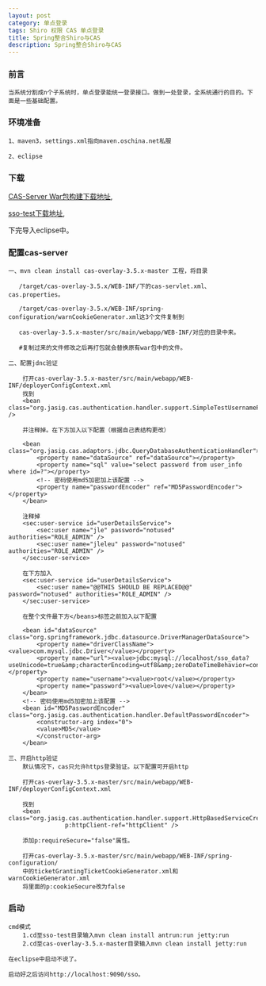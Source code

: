 ```yaml
---
layout: post
category: 单点登录
tags: Shiro 权限 CAS 单点登录
title: Spring整合Shiro与CAS
description: Spring整合Shiro与CAS
---
```


### 前言
    
    当系统分割成n个子系统时，单点登录能统一登录接口。做到一处登录，全系统通行的目的。下面是一些基础配置。
	
### 环境准备
    
	1、maven3，settings.xml指向maven.oschina.net私服
	
	2、eclipse
	
    
	 
### 下载
    
  [CAS-Server War包构建下载地址][Cas-Server_war_Download],<br />

  [sso-test下载地址][spring_cas_shiro_Download],<br />

  下完导入eclipse中。


### 配置cas-server
    
    一、mvn clean install cas-overlay-3.5.x-master 工程，将目录
       
       /target/cas-overlay-3.5.x/WEB-INF/下的cas-servlet.xml、cas.properties。
       
       /target/cas-overlay-3.5.x/WEB-INF/spring-configuration/warnCookieGenerator.xml这3个文件复制到
       
       cas-overlay-3.5.x-master/src/main/webapp/WEB-INF/对应的目录中来。
       
       #复制过来的文件修改之后再打包就会替换原有war包中的文件。
    
    二、配置jdnc验证
        
		打开cas-overlay-3.5.x-master/src/main/webapp/WEB-INF/deployerConfigContext.xml
        找到
		<bean class="org.jasig.cas.authentication.handler.support.SimpleTestUsernamePasswordAuthenticationHandler" />
        
        并注释掉。在下方加入以下配置（根据自己表结构更改）
        
        <bean class="org.jasig.cas.adaptors.jdbc.QueryDatabaseAuthenticationHandler">
			<property name="dataSource" ref="dataSource"></property>
			<property name="sql" value="select password from user_info where id=?"></property>
            <!-- 密码使用md5加密加上该配置 -->
			<property name="passwordEncoder" ref="MD5PasswordEncoder"></property>
		</bean>
        
        注释掉
        <sec:user-service id="userDetailsService">
	        <sec:user name="jle" password="notused" authorities="ROLE_ADMIN" />
	        <sec:user name="jleleu" password="notused" authorities="ROLE_ADMIN" />
	    </sec:user-service>
        
        在下方加入
        <sec:user-service id="userDetailsService">
	        <sec:user name="@@THIS SHOULD BE REPLACED@@" password="notused" authorities="ROLE_ADMIN" />
	    </sec:user-service>

        在整个文件最下方</beans>标签之前加入以下配置
        
        <bean id="dataSource" class="org.springframework.jdbc.datasource.DriverManagerDataSource">
			<property name="driverClassName"><value>com.mysql.jdbc.Driver</value></property>
			<property name="url"><value>jdbc:mysql://localhost/sso_data?useUnicode=true&amp;characterEncoding=utf8&amp;zeroDateTimeBehavior=convertToNull</value></property>
			<property name="username"><value>root</value></property>
			<property name="password"><value>love</value></property>
		</bean>
	    <!-- 密码使用md5加密加上该配置 -->
		<bean id="MD5PasswordEncoder" class="org.jasig.cas.authentication.handler.DefaultPasswordEncoder">
			<constructor-arg index="0">
			<value>MD5</value>
			</constructor-arg>
		</bean>
   
	三、开启http验证
        默认情况下，cas只允许https登录验证。以下配置可开启http
        
        打开cas-overlay-3.5.x-master/src/main/webapp/WEB-INF/deployerConfigContext.xml
		
		找到
		<bean class="org.jasig.cas.authentication.handler.support.HttpBasedServiceCredentialsAuthenticationHandler"
					p:httpClient-ref="httpClient" />
     	
		添加p:requireSecure="false"属性。

		打开cas-overlay-3.5.x-master/src/main/webapp/WEB-INF/spring-configuration/
		中的ticketGrantingTicketCookieGenerator.xml和warnCookieGenerator.xml
		将里面的p:cookieSecure改为false
	
	
    
### 启动 
    
	cmd模式
		1.cd至sso-test目录输入mvn clean install antrun:run jetty:run
		2.cd至cas-overlay-3.5.x-master目录输入mvn clean install jetty:run
	
	在eclipse中启动不说了。
	
	启动好之后访问http://localhost:9090/sso。
    
    
    
    
    

[Cas-Server_war_Download]: https://github.com/leleuj/cas-overlay-3.5.x "CAS-Server War包构建下载地址"


[spring_cas_shiro_Download]: https://github.com/zhmlvft/sso-test "Spring整合Shiro与CAS例子"
